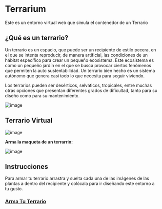 # Terrarium
Este es un entorno virtual web que simula el contenedor de un Terrario

## ¿Qué es un terrario?
Un terrario es un espacio, que puede ser un recipiente de estilo pecera, en el que se intenta reproducir, de manera artificial, las condiciones de un hábitat específico para crear un pequeño ecosistema. Este ecosistema es como un pequeño jardín en el que se busca provocar ciertos fenómenos que permiten la auto sustentabilidad. Un terrario bien hecho es un sistema autónomo que genera casi todo lo que necesita para seguir viviendo.

Los terrarios pueden ser desérticos, selváticos, tropicales, entre muchas otras opciones que presentan diferentes grados de dificultad, tanto para su diseño como para su mantenimiento. <br/>

![image](https://github.com/Yoel-Gasca/Terrarium/assets/83617933/c5e539de-89c7-4c54-ad70-8045568814b2)

## Terrario Virtual
![image](https://github.com/Yoel-Gasca/Terrarium/assets/83617933/0ae779c0-39e2-421a-acbf-903d5b18342a)

<strong>Arma la maqueta de un terrarrio:</strong> <br/>

![image](https://github.com/Yoel-Gasca/Terrarium/assets/83617933/440cec30-8533-438a-a703-34c5011926f1)

## Instrucciones
Para armar tu terrario arrastra y suelta cada una de las imágenes de las plantas a dentro del recipiente y colócala para ir diseñando este entorno a tu gusto.

<h3><a href="https://yoel-gasca.github.io/Terrarium/Index.html">Arma Tu Terrario</a></h3>

